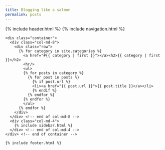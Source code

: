 ```yaml
---
title: Blogging like a salmon
permalink: posts
---
```

<html>
  {% include header.html %}
  
  <body>
    {% include navigation.html %}

    <div class="container">
      <div class="col-md-8">
        <div class="row">
          {% for category in site.categories %}
            <a href="#{{ category | first }}"></a><h2>{{ category | first }}</h2>
            <hr/>
            <ul>
            {% for posts in category %}
              {% for post in posts %}
                {% if post.url %}
                <li><a href="{{ post.url }}">{{ post.title }}</a></li>
                {% endif %}
              {% endfor %}
            {% endfor %}
            </ul>
          {% endfor %}
        </div>
      </div> <!-- end of col-md-8 -->
      <div class="col-md-4">
        {% include sidebar.html %}
      </div> <!-- end of col-md-4 -->
    </div> <!-- end of container -->

    {% include footer.html %}
  </body>
</html>
